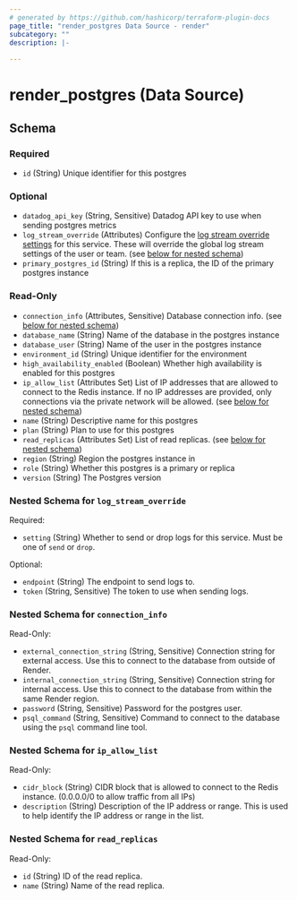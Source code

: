 ```yaml
---
# generated by https://github.com/hashicorp/terraform-plugin-docs
page_title: "render_postgres Data Source - render"
subcategory: ""
description: |-
  
---
```


# render_postgres (Data Source)





<!-- schema generated by tfplugindocs -->
## Schema

### Required

- `id` (String) Unique identifier for this postgres

### Optional

- `datadog_api_key` (String, Sensitive) Datadog API key to use when sending postgres metrics
- `log_stream_override` (Attributes) Configure the [log stream override settings](https://docs.render.com/log-streams#overriding-defaults) for this service. These will override the global log stream settings of the user or team. (see [below for nested schema](#nestedatt--log_stream_override))
- `primary_postgres_id` (String) If this is a replica, the ID of the primary postgres instance

### Read-Only

- `connection_info` (Attributes, Sensitive) Database connection info. (see [below for nested schema](#nestedatt--connection_info))
- `database_name` (String) Name of the database in the postgres instance
- `database_user` (String) Name of the user in the postgres instance
- `environment_id` (String) Unique identifier for the environment
- `high_availability_enabled` (Boolean) Whether high availability is enabled for this postgres
- `ip_allow_list` (Attributes Set) List of IP addresses that are allowed to connect to the Redis instance. If no IP addresses are provided, only connections via the private network will be allowed. (see [below for nested schema](#nestedatt--ip_allow_list))
- `name` (String) Descriptive name for this postgres
- `plan` (String) Plan to use for this postgres
- `read_replicas` (Attributes Set) List of read replicas. (see [below for nested schema](#nestedatt--read_replicas))
- `region` (String) Region the postgres instance in
- `role` (String) Whether this postgres is a primary or replica
- `version` (String) The Postgres version

<a id="nestedatt--log_stream_override"></a>
### Nested Schema for `log_stream_override`

Required:

- `setting` (String) Whether to send or drop logs for this service. Must be one of `send` or `drop`.

Optional:

- `endpoint` (String) The endpoint to send logs to.
- `token` (String, Sensitive) The token to use when sending logs.


<a id="nestedatt--connection_info"></a>
### Nested Schema for `connection_info`

Read-Only:

- `external_connection_string` (String, Sensitive) Connection string for external access. Use this to connect to the database from outside of Render.
- `internal_connection_string` (String, Sensitive) Connection string for internal access. Use this to connect to the database from within the same Render region.
- `password` (String, Sensitive) Password for the postgres user.
- `psql_command` (String, Sensitive) Command to connect to the database using the `psql` command line tool.


<a id="nestedatt--ip_allow_list"></a>
### Nested Schema for `ip_allow_list`

Read-Only:

- `cidr_block` (String) CIDR block that is allowed to connect to the Redis instance. (0.0.0.0/0 to allow traffic from all IPs)
- `description` (String) Description of the IP address or range. This is used to help identify the IP address or range in the list.


<a id="nestedatt--read_replicas"></a>
### Nested Schema for `read_replicas`

Read-Only:

- `id` (String) ID of the read replica.
- `name` (String) Name of the read replica.
